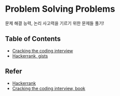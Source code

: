 # Problem Solving Problems
문제 해결 능력, 논리 사고력을 기르기 위한 문제들 풀기!

## Table of Contents
- [Cracking the coding interview](https://github.com/aria-grande/cracking-the-coding-interview)
- [Hackerrank, gists](https://gist.github.com/aria-grande)

## Refer
- [Hackerrank](https://hackerrank.com)
- [Cracking the coding interview, book](http://www.crackingthecodinginterview.com/)
